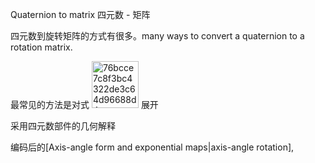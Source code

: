 Quaternion to matrix 四元数 - 矩阵

四元数到旋转矩阵的方式有很多。many ways to convert a quaternion to a rotation matrix.

最常见的方法是对式 <img width="75" alt="76bcce7c8f3bc4322de3c64d96688d4" src="https://github.com/ChenxingWang93/Math/assets/31954987/3dc90198-31dd-442e-b2f1-0adab5e0946d"> 展开 

采用四元数部件的几何解释 

编码后的[Axis-angle form and exponential maps|axis-angle rotation],



